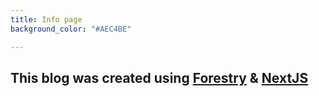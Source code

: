 ```yaml
---
title: Info page
background_color: "#AEC4BE"

---
```

## This blog was created using [Forestry](https://forestry.io) & [NextJS](https://nextjs.org/)